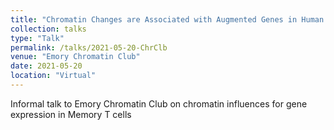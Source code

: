 ```yaml
---
title: "Chromatin Changes are Associated with Augmented Genes in Human Memory T Cells"
collection: talks
type: "Talk"
permalink: /talks/2021-05-20-ChrClb
venue: "Emory Chromatin Club"
date: 2021-05-20
location: "Virtual"
---
```


Informal talk to Emory Chromatin Club on chromatin influences for gene expression in Memory T cells

